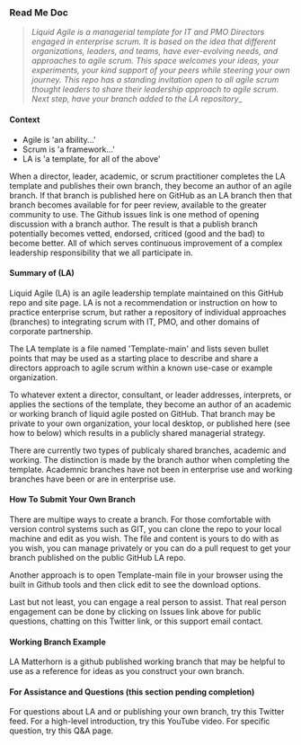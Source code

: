 ### Read Me Doc

> _Liquid Agile is a managerial template for IT and PMO Directors engaged in enterprise scrum. It is based on the idea that different organizations, leaders, and teams, have ever-evolving needs, and approaches to agile scrum. This space welcomes your ideas, your experiments, your kind support of your peers while steering your own journey. This repo has a standing invitation open to all agile scrum thought leaders to share their leadership approach to agile scrum. Next step, have your branch added to the LA repository__

#### Context
- Agile is 'an ability...'
- Scrum is 'a framework...' 
- LA is 'a template, for all of the above'

When a director, leader, academic, or scrum practitioner completes the LA template and publishes their own branch, they become an author of an agile branch. If that branch is published here on GitHub as an LA branch then that branch becomes available for for peer review, available to the greater community to use. The Github issues link is one method of opening discussion with a branch author. The result is that a publish branch potentially becomes vetted, endorsed, criticed (good and the bad) to become better. All of which serves continuous improvement of a complex leadership responsibility that we all participate in.  

#### Summary of (LA)
Liquid Agile (LA) is an agile leadership template maintained on this GitHub repo and site page. LA is not a recommendation or instruction on how to practice enterprise scrum, but rather a repository of individual approaches (branches) to integrating scrum with IT, PMO, and other domains of corporate partnership.  

 The LA template is a file named 'Template-main' and lists seven bullet points that may be used as a starting place to describe and share a directors approach to agile scrum within a known use-case or example organization. 

To whatever extent a director, consultant, or leader addresses, interprets, or applies the sections of the template, they become an author of an academic or working branch of liquid agile posted on GitHub. That branch may be private to your own organization, your local desktop, or published here (see how to below) which results in a publicly shared managerial strategy.   

There are currently two types of publicaly shared branches, academic and working. The distinction is made by the branch author when completing the template. Academnic branches have not been in enterprise use and working branches have been or are in enterprise use. 


#### How To Submit Your Own Branch
There are multipe ways to create a branch. For those comfortable with version control systems such as GIT, you can clone the repo to your local machine and edit as you wish. The file and content is yours to do with as you wish, you can manage privately or you can do a pull request to get your branch published on the public GitHub LA repo. 

Another approach is to open Template-main file in your browser using the built in Github tools and then click edit to see the download options. 

Last but not least, you can engage a real person to assist. That real person engagement can be done by clicking on Issues link above for public questions, chatting on this Twitter link, or this support email contact.  

 

#### Working Branch Example
LA Matterhorn is a github published working branch that may be helpful to use as a reference for ideas as you construct your own branch.




#### For Assistance and Questions (this section pending completion)
For questions about LA and or publishing your own branch, try this Twitter feed. 
For a high-level introduction, try this YouTube video.
For specific question, try this Q&A page. 









